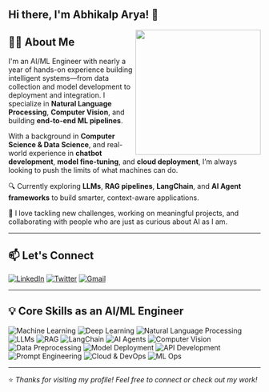 <h2> Hi there, I'm Abhikalp Arya! 👋</h2>
<img align="right" src="https://media.giphy.com/media/iIqmM5tTjmpOB9mpbn/giphy.gif" width="250">

## 👨‍💻 About Me

I'm an AI/ML Engineer with nearly a year of hands-on experience building intelligent systems—from data collection and model development to deployment and integration. I specialize in **Natural Language Processing**, **Computer Vision**, and building **end-to-end ML pipelines**.

With a background in **Computer Science & Data Science**, and real-world experience in **chatbot development**, **model fine-tuning**, and **cloud deployment**, I’m always looking to push the limits of what machines can do.

🔍 Currently exploring **LLMs**, **RAG pipelines**, **LangChain**, and **AI Agent frameworks** to build smarter, context-aware applications.

🚀 I love tackling new challenges, working on meaningful projects, and collaborating with people who are just as curious about AI as I am.

---

## 📫 Let's Connect

[![LinkedIn](https://img.shields.io/badge/LinkedIn-%230077B5.svg?style=for-the-badge&logo=linkedin&logoColor=white)](https://www.linkedin.com/in/abhikalparya/)
[![Twitter](https://img.shields.io/badge/Twitter-%231DA1F2.svg?style=for-the-badge&logo=Twitter&logoColor=white)](https://twitter.com/AbhikalpArya)
[![Gmail](https://img.shields.io/badge/Gmail-D14836?style=for-the-badge&logo=gmail&logoColor=white)](mailto:abhikalp.arya@gmail.com)

---

## 💡 Core Skills as an AI/ML Engineer

![Machine Learning](https://img.shields.io/badge/Machine%20Learning-%2300C853.svg?style=for-the-badge&logo=skillshare&logoColor=white)
![Deep Learning](https://img.shields.io/badge/Deep%20Learning-%23FF6F00.svg?style=for-the-badge&logo=deepin&logoColor=white)
![Natural Language Processing](https://img.shields.io/badge/NLP-%234285F4.svg?style=for-the-badge&logo=openai&logoColor=white)
![LLMs](https://img.shields.io/badge/LLMs-%23007ACC.svg?style=for-the-badge&logo=openai&logoColor=white)
![RAG](https://img.shields.io/badge/RAG-%23F9A825.svg?style=for-the-badge&logo=bookstack&logoColor=white)
![LangChain](https://img.shields.io/badge/LangChain-%2300B8D4.svg?style=for-the-badge&logo=chainlink&logoColor=white)
![AI Agents](https://img.shields.io/badge/AI%20Agents-%23007396.svg?style=for-the-badge&logo=slack&logoColor=white)
![Computer Vision](https://img.shields.io/badge/Computer%20Vision-%23F9A825.svg?style=for-the-badge&logo=camera&logoColor=white)
![Data Preprocessing](https://img.shields.io/badge/Data%20Preprocessing-%234285F4.svg?style=for-the-badge&logo=pandas&logoColor=white)
![Model Deployment](https://img.shields.io/badge/Model%20Deployment-%23007396.svg?style=for-the-badge&logo=docker&logoColor=white)
![API Development](https://img.shields.io/badge/API%20Development-%23009688.svg?style=for-the-badge&logo=fastapi&logoColor=white)
![Prompt Engineering](https://img.shields.io/badge/Prompt%20Engineering-%23F9A825.svg?style=for-the-badge&logo=OpenAI&logoColor=black)
![Cloud & DevOps](https://img.shields.io/badge/Cloud%20&%20DevOps-%23FF9900.svg?style=for-the-badge&logo=amazon-aws&logoColor=white)
![ML Ops](https://img.shields.io/badge/ML%20Ops-%23007396.svg?style=for-the-badge&logo=githubactions&logoColor=white)

---

⭐️ *Thanks for visiting my profile! Feel free to connect or check out my work!*  
